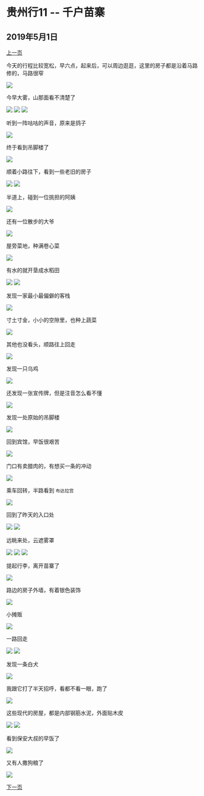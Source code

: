 贵州行11 -- 千户苗寨
=======================

2019年5月1日
-----------------------

[上一页](/2019/04/30/贵州行10.html)

今天的行程比较宽松，早六点，起来后，可以周边逛逛，这里的房子都是沿着马路修的，马路很窄

![]({{site.url}}/assets/blog-images/20190501/1-1.jpg)

今早大雾，山那面看不清楚了

![]({{site.url}}/assets/blog-images/20190501/1-2.jpg)
![]({{site.url}}/assets/blog-images/20190501/1-5.jpg)
![]({{site.url}}/assets/blog-images/20190501/1-6.jpg)

听到一阵咕咕的声音，原来是鸽子

![]({{site.url}}/assets/blog-images/20190501/1-3.jpg)

终于看到吊脚楼了

![]({{site.url}}/assets/blog-images/20190501/1-4.jpg)

顺着小路往下，看到一些老旧的房子

![]({{site.url}}/assets/blog-images/20190501/1-7.jpg)
![]({{site.url}}/assets/blog-images/20190501/1-10.jpg)

半道上，碰到一位挑担的阿姨

![]({{site.url}}/assets/blog-images/20190501/1-8.jpg)

还有一位散步的大爷

![]({{site.url}}/assets/blog-images/20190501/1-9.jpg)

屋旁菜地，种满卷心菜

![]({{site.url}}/assets/blog-images/20190501/1-11.jpg)

有水的就开垦成水稻田

![]({{site.url}}/assets/blog-images/20190501/1-12.jpg)
![]({{site.url}}/assets/blog-images/20190501/1-13.jpg)

发现一家最小最偏僻的客栈

![]({{site.url}}/assets/blog-images/20190501/1-15.jpg)

寸土寸金，小小的空隙里，也种上蔬菜

![]({{site.url}}/assets/blog-images/20190501/1-16.jpg)

其他也没看头，顺路往上回走

![]({{site.url}}/assets/blog-images/20190501/1-14.jpg)

发现一只乌鸡

![]({{site.url}}/assets/blog-images/20190501/1-17.jpg)

还发现一张宣传牌，但是注音怎么看不懂

![]({{site.url}}/assets/blog-images/20190501/1-18.jpg)

发现一处原始的吊脚楼

![]({{site.url}}/assets/blog-images/20190501/1-19.jpg)

回到宾馆，早饭很艰苦

![]({{site.url}}/assets/blog-images/20190501/1-20.jpg)

门口有卖腊肉的，有想买一条的冲动

![]({{site.url}}/assets/blog-images/20190501/1-21.jpg)

乘车回转，半路看到 `布达拉宫`

![]({{site.url}}/assets/blog-images/20190501/1-22.jpg)

回到了昨天的入口处

![]({{site.url}}/assets/blog-images/20190501/1-23.jpg)
![]({{site.url}}/assets/blog-images/20190501/1-24.jpg)

远眺来处，云遮雾罩

![]({{site.url}}/assets/blog-images/20190501/1-25.jpg)
![]({{site.url}}/assets/blog-images/20190501/1-26.jpg)
![]({{site.url}}/assets/blog-images/20190501/1-28.jpg)

提起行李，离开苗寨了

![]({{site.url}}/assets/blog-images/20190501/1-29.jpg)

路边的房子外墙，有着银色装饰

![]({{site.url}}/assets/blog-images/20190501/1-30.jpg)

小摊贩

![]({{site.url}}/assets/blog-images/20190501/1-31.jpg)

一路回走

![]({{site.url}}/assets/blog-images/20190501/1-32.jpg)
![]({{site.url}}/assets/blog-images/20190501/1-33.jpg)

发现一条白犬

![]({{site.url}}/assets/blog-images/20190501/1-34.jpg)

我跟它打了半天招呼，看都不看一眼，跑了

![]({{site.url}}/assets/blog-images/20190501/1-35.jpg)

这些现代的房屋，都是内部钢筋水泥，外面贴木皮

![]({{site.url}}/assets/blog-images/20190501/1-36.jpg)
![]({{site.url}}/assets/blog-images/20190501/1-37.jpg)

看到保安大叔的早饭了

![]({{site.url}}/assets/blog-images/20190501/1-38.jpg)

又有人撒狗粮了

![]({{site.url}}/assets/blog-images/20190501/1-39.jpg)

[下一页](/2019/05/01/贵州行12.html)
